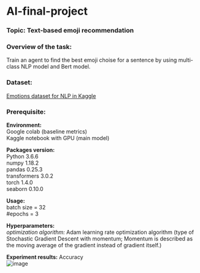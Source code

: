 # AI-final-project
### **Topic:** Text-based emoji recommendation

### **Overview of the task:**  
Train an agent to find the best emoji choise for a sentence by using multi-class NLP model and Bert model.

### **Dataset:**<br>
[Emotions dataset for NLP in Kaggle](https://www.kaggle.com/datasets/praveengovi/emotions-dataset-for-nlp?resource=download)
  
### **Prerequisite:**  

**Environment:**  
Google colab (baseline metrics)  
Kaggle notebook with GPU (main model)
  
**Packages version:**    
Python 3.6.6  
numpy 1.18.2  
pandas 0.25.3  
transformers 3.0.2  
torch 1.4.0  
seaborn 0.10.0  
  
**Usage:**    
batch size = 32  
#epochs = 3  

**Hyperparameters:**  
_optimization algorithm:_ Adam learning rate optimization algorithm (type of Stochastic Gradient Descent with momentum; Momentum is described as the moving average of the gradient instead of gradient itself.)
  
**Experiment results:** Accuracy  
![image](https://user-images.githubusercontent.com/91117215/173069600-b003400c-b00a-403b-aea6-e8a6ef7cd0c2.png)



